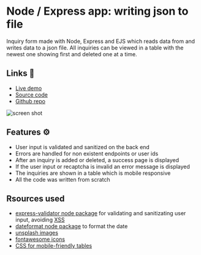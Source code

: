 # Node / Express app: writing json to file

Inquiry form made with Node, Express and EJS which reads data from and writes data to a json file. All inquiries can be viewed in a table with the newest one showing first and deleted one at a time. 

## Links 🔗

- [Live demo](https://express-crud-writing-json-to-file.rolandjlevy.repl.co/)
- [Source code](https://replit.com/@RolandJLevy/express-crud-writing-json-to-file)
- [Github repo](https://github.com/rolandjlevy/express-crud-writing-json-to-file)

![screen shot](https://raw.githubusercontent.com/rolandjlevy/express-crud-writing-json-to-file/master/public/images/screen-shot.png)

## Features ⚙️
- User input is validated and sanitized on the back end
- Errors are handled for non existent endpoints or user ids
- After an inquiry is added or deleted, a success page is displayed
- If the user input or recaptcha is invalid an error message is displayed
- The inquiries are shown in a table which is mobile responsive
- All the code was written from scratch

## Rsources used
- [express-validator node package](https://express-validator.github.io/docs/) for validating and sanitizating user input, avoiding [XSS](https://book.hacktricks.xyz/pentesting-web/xss-cross-site-scripting)
- [dateformat node package](https://www.npmjs.com/package/dateformat) to format the date
- [unsplash images](https://unsplash.com/)
- [fontawesome icons](https://fontawesome.com)
- [CSS for mobile-friendly tables](https://uglyduck.ca/responsive-tables/)